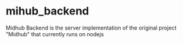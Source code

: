 # mihub_backend
Midhub Backend is the server implementation of the original project "Midhub" that currently runs on nodejs
